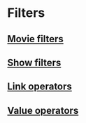 # Filters

## [Movie filters](movie-filters)

## [Show filters](show-filters)

## [Link operators](link-operators)

## [Value operators](value-operators)